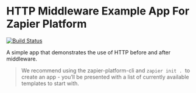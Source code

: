 # HTTP Middleware Example App For Zapier Platform

[![Build Status](https://travis-ci.org/zapier/zapier-platform-example-app-middleware.svg?branch=master)](https://travis-ci.org/zapier/zapier-platform-example-app-middleware)

A simple app that demonstrates the use of HTTP before and after middleware.

> We recommend using the zapier-platform-cli and `zapier init .`  to create an app - you’ll be presented with a list of currently available templates to start with.
